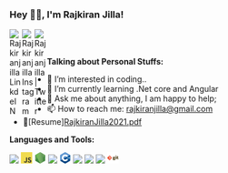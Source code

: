 ### Hey 👋🏽, I'm Rajkiran Jilla!

<a href="https://www.linkedin.com/in/rajkiranjilla/">
  <img align="left" alt="Rajkiranjilla LinkdeIN" width="22px" src="https://cdn.jsdelivr.net/npm/simple-icons@v3/icons/linkedin.svg" />
</a>
<a href="https://www.instagram.com/raaj.__/">
  <img align="left" alt="Rajkiranjilla Instagram" width="22px" src="https://cdn.jsdelivr.net/npm/simple-icons@v3/icons/instagram.svg" />
</a>
<a href="https://twitter.com/RajkiranJilla/">
  <img align="left" alt="Rajkiranjilla | Twitter" width="22px" src="https://cdn.jsdelivr.net/npm/simple-icons@v3/icons/twitter.svg" />
</a>
<br />
<br />

**Talking about Personal Stuffs:**

- 👀 I’m interested in coding..
- 🌱 I’m currently learning .Net core and Angular
- 💬 Ask me about anything, I am happy to help;
- 📫 How to reach me: rajkiranjilla@gmail.com
- 📝[Resume][RajkiranJilla2021.pdf](https://github.com/Rajkiran77/Rajkiran77/files/6719538/RajkiranJilla2021.pdf)

**Languages and Tools:**  

<code><img height="20" src="https://upload.wikimedia.org/wikipedia/commons/thumb/1/10/CSS3_and_HTML5_logos_and_wordmarks.svg/791px-CSS3_and_HTML5_logos_and_wordmarks.svg.png"></code>
<code><img height="20" src="https://raw.githubusercontent.com/github/explore/80688e429a7d4ef2fca1e82350fe8e3517d3494d/topics/javascript/javascript.png"></code>
<code><img height="20" src="https://raw.githubusercontent.com/github/explore/80688e429a7d4ef2fca1e82350fe8e3517d3494d/topics/nodejs/nodejs.png"></code>
<code><img height="20" src="https://user-images.githubusercontent.com/65813045/123501497-ffb31e80-d662-11eb-941c-14a6f0e95d47.png"></code>
<code><img height="20" src="https://raw.githubusercontent.com/github/explore/80688e429a7d4ef2fca1e82350fe8e3517d3494d/topics/cpp/cpp.png"></code>
<code><img height="20" src="https://user-images.githubusercontent.com/65813045/123501146-77cc1500-d660-11eb-911b-534eea570e52.png"></code>
<code><img height="20" src="https://user-images.githubusercontent.com/65813045/123501545-54ef3000-d663-11eb-82db-1166d67a5ca5.png"></code>
<code><img height="20" src="https://user-images.githubusercontent.com/65813045/123501531-32f5ad80-d663-11eb-8c26-419e8c75bde4.png"></code>
<code><img height="20" src="https://raw.githubusercontent.com/github/explore/80688e429a7d4ef2fca1e82350fe8e3517d3494d/topics/git/git.png"></code>






<!---
Rajkiran77/Rajkiran77 is a ✨ special ✨ repository because its `README.md` (this file) appears on your GitHub profile.
You can click the Preview link to take a look at your changes.
--->
